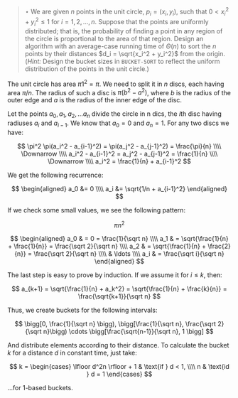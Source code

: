 > $\star$ We are given $n$ points in the unit circle, $p_i = (x_i, y_i)$, such
> that $0 < x_i^2 + y_i^2 \le 1$ for $i = 1, 2, \ldots, n$. Suppose that the
> points are uniformly distributed; that is, the probability of finding a point
> in any region of the circle is proportional to the area of that region.
> Design an algorithm with an average-case running time of $\Theta(n)$ to sort
> the $n$ points by their distances $d_i = \sqrt{x_i^2 + y_i^2}$ from the
> origin. (<i>Hint:</i> Design the bucket sizes in `BUCKET-SORT` to reflect the
> uniform distribution of the points in the unit circle.)

The unit circle has area $\pi 1^2 = \pi$. We need to split it in $n$ discs,
each having area $\pi / n$. The radius of such a disc is $\pi(b^2 - a^2)$,
where $b$ is the radius of the outer edge and $a$ is the radius of the inner
edge of the disc.

Let the points $a_0, a_1, a_2, \ldots a_n$ divide the circle in n dics, the
$i$th disc having radiuses $a_i$ and $a_{i-1}$. We know that $a_0 = 0$ and $a_n
= 1$. For any two discs we have:

$$ \pi^2 \pi(a_i^2 - a_{i-1}^2) = \pi(a_j^2 - a_{j-1}^2) = \frac{\pi}{n} \\\\
   \Downarrow \\\\
   a_i^2 - a_{i-1}^2 = a_j^2 - a_{j-1}^2 = \frac{1}{n} \\\\
   \Downarrow \\\\
   a_i^2 = \frac{1}{n} + a_{i-1}^2 $$

We get the following recurrence:

$$ \begin{aligned}
   a_0 &= 0 \\\\
   a_i &= \sqrt{1/n + a_{i-1}^2}
   \end{aligned} $$

If we check some small values, we see the following pattern:

$$ \pi n^2 $$

$$ \begin{aligned}
   a_0 & = 0 = \frac{1}{\sqrt n} \\\\
   a_1 & = \sqrt{\frac{1}{n} + \frac{1}{n}} = \frac{\sqrt 2}{\sqrt n} \\\\
   a_2 & = \sqrt{\frac{1}{n} + \frac{2}{n}} = \frac{\sqrt 2}{\sqrt n} \\\\
   & \ldots \\\\
   a_i & = \frac{\sqrt i}{\sqrt n}
   \end{aligned} $$

The last step is easy to prove by induction. If we assume it for $i \le k$, then:

$$ a_{k+1} = \sqrt{\frac{1}{n} + a_k^2}
           = \sqrt{\frac{1}{n} + \frac{k}{n}}
           = \frac{\sqrt{k+1}}{\sqrt n} $$

Thus, we create buckets for the following intervals:

$$ \bigg[0, \frac{1}{\sqrt n} \bigg),
   \bigg[\frac{1}{\sqrt n}, \frac{\sqrt 2}{\sqrt n}\bigg) \cdots
   \bigg[\frac{\sqrt{n-1}}{\sqrt n}, 1 \bigg] $$

And distribute elements according to their distance. To calculate the bucket
$k$ for a distance $d$ in constant time, just take:

$$ k = \begin{cases}
    \lfloor d^2n \rfloor + 1 & \text{if } d < 1, \\\\
    n & \text{id } d = 1
  \end{cases} $$

...for 1-based buckets.
